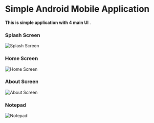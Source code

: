 # Simple Android Mobile Application

**This is simple application with 4 main UI** .



### Splash Screen
![Splash Screen](https://github.com/smsdahanayaka/Android-Mobile-Application-2023091701/blob/main/Screen%20sh/SplashScreen.png?raw=true)

### Home Screen
![Home Screen](https://github.com/smsdahanayaka/Android-Mobile-Application-2023091701/blob/main/Screen%20sh/HomeView.png?raw=true)

### About Screen
![About Screen](https://github.com/smsdahanayaka/Android-Mobile-Application-2023091701/blob/main/Screen%20sh/AboutView.png?raw=true)

### Notepad 
![Notepad](https://github.com/smsdahanayaka/Android-Mobile-Application-2023091701/blob/main/Screen%20sh/NotepadeView.png?raw=true)
